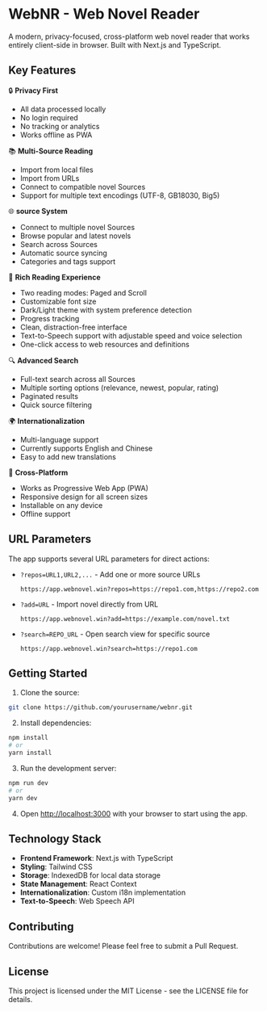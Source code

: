 # WebNR - Web Novel Reader

A modern, privacy-focused, cross-platform web novel reader that works entirely client-side in browser. Built with Next.js and TypeScript.

## Key Features

🔒 **Privacy First**
  
- All data processed locally
- No login required
- No tracking or analytics
- Works offline as PWA

📚 **Multi-Source Reading**

- Import from local files
- Import from URLs
- Connect to compatible novel Sources
- Support for multiple text encodings (UTF-8, GB18030, Big5)

🌐 **source System**
  
  - Connect to multiple novel Sources
  - Browse popular and latest novels
  - Search across Sources
  - Automatic source syncing
  - Categories and tags support

📖 **Rich Reading Experience**

  - Two reading modes: Paged and Scroll
  - Customizable font size
  - Dark/Light theme with system preference detection
  - Progress tracking
  - Clean, distraction-free interface
  - Text-to-Speech support with adjustable speed and voice selection
  - One-click access to web resources and definitions

🔍 **Advanced Search**

  - Full-text search across all Sources
  - Multiple sorting options (relevance, newest, popular, rating)
  - Paginated results
  - Quick source filtering

🌍 **Internationalization**

  - Multi-language support
  - Currently supports English and Chinese
  - Easy to add new translations

📱 **Cross-Platform**

  - Works as Progressive Web App (PWA)
  - Responsive design for all screen sizes
  - Installable on any device
  - Offline support


## URL Parameters

The app supports several URL parameters for direct actions:

- `?repos=URL1,URL2,...` - Add one or more source URLs
  ```
  https://app.webnovel.win?repos=https://repo1.com,https://repo2.com
  ```

- `?add=URL` - Import novel directly from URL

  ```
  https://app.webnovel.win?add=https://example.com/novel.txt
  ```

- `?search=REPO_URL` - Open search view for specific source

  ```
  https://app.webnovel.win?search=https://repo1.com
  ```

## Getting Started

1. Clone the source:
```bash
git clone https://github.com/yourusername/webnr.git
```

2. Install dependencies:
```bash
npm install
# or
yarn install
```

3. Run the development server:
```bash
npm run dev
# or
yarn dev
```

4. Open [http://localhost:3000](http://localhost:3000) with your browser to start using the app.

## Technology Stack

- **Frontend Framework**: Next.js with TypeScript
- **Styling**: Tailwind CSS
- **Storage**: IndexedDB for local data storage
- **State Management**: React Context
- **Internationalization**: Custom i18n implementation
- **Text-to-Speech**: Web Speech API

## Contributing

Contributions are welcome! Please feel free to submit a Pull Request.

## License

This project is licensed under the MIT License - see the LICENSE file for details.
